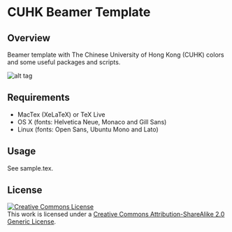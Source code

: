 # CUHK Beamer Template

## Overview
Beamer template with The Chinese University of Hong Kong (CUHK) colors and some useful packages and scripts. 

![alt tag](https://raw.githubusercontent.com/mssun/cuhk-beamer/master/screenshots/screenshot1.png)

## Requirements
* MacTex (XeLaTeX) or TeX Live
* OS X (fonts: Helvetica Neue, Monaco and Gill Sans)
* Linux (fonts: Open Sans, Ubuntu Mono and Lato)

## Usage
See sample.tex.

## License
<a rel="license" href="http://creativecommons.org/licenses/by-sa/2.0/"><img alt="Creative Commons License" style="border-width:0" src="https://i.creativecommons.org/l/by-sa/2.0/88x31.png" /></a><br />This work is licensed under a <a rel="license" href="http://creativecommons.org/licenses/by-sa/2.0/">Creative Commons Attribution-ShareAlike 2.0 Generic License</a>.
